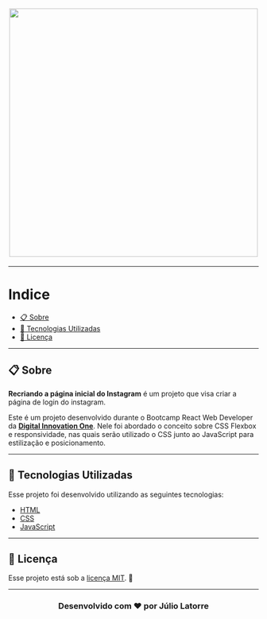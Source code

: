 <h1 align="center">
    <img src="https://i.imgur.com/NfKG1UU.png" width="500">
</h1>

---

# Indice

  - [📋 Sobre](#-sobre)
  - [🚀 Tecnologias Utilizadas](#-tecnologias-utilizadas)
  - [📝 Licença](#-licença)

---

## 📋 Sobre

**Recriando a página inicial do Instagram** é um projeto que visa criar a página de login do instagram.

Este é um projeto desenvolvido durante o Bootcamp React Web Developer da **[Digital Innovation One](https://web.digitalinnovation.one/)**. Nele foi abordado o conceito sobre CSS Flexbox e responsividade, nas quais serão utilizado o CSS junto ao JavaScript para estilização e posicionamento.

---

## 🚀 Tecnologias Utilizadas

Esse projeto foi desenvolvido utilizando as seguintes tecnologias:

- [HTML](https://www.w3schools.com/html/)
- [CSS](https://developer.mozilla.org/pt-BR/docs/Web/CSS)
- [JavaScript](https://www.javascript.com/)

---

## 📝 Licença

Esse projeto está sob a [licença MIT](https://github.com/Juliolatorre/instagram_login/blob/master/LICENSE). :closed_lock_with_key:

---

<h3 align="center"> 
 Desenvolvido com ❤️ por Júlio Latorre 
</h3>
